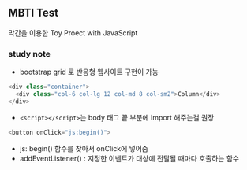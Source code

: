 ## MBTI Test

막간을 이용한 Toy Proect with JavaScript

### study note

- bootstrap grid 로 반응형 웹사이트 구현이 가능

```js
<div class="container">
  <div class="col-6 col-lg 12 col-md 8 col-sm2">Column</div>
</div>
```

- `<script></script>`는 body 태그 끝 부분에 Import 해주는걸 권장

```js
<button onClick="js:begin()">
```

- js: begin() 함수를 찾아서 onClick에 넣어줌
- addEventListener() : 지정한 이벤트가 대상에 전달될 때마다 호출하는 함수
